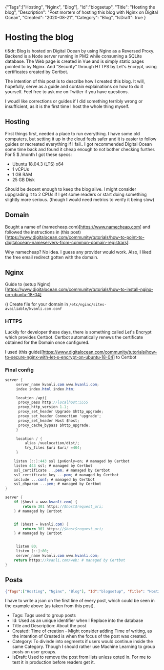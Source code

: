 {"Tags":["Hosting", "Nginx", "Blog"], "Id":"blogsetup", "Title": "Hosting the blog", "Description": "Post mortem of hosting this blog with Nginx on Digital Ocean", "Created": "2020-08-21", "Category": "Blog", "IsDraft": true }

# Hosting the blog

tl&dr: Blog is hosted on Digital Ocean by using Nginx as a Reversed Proxy. Backend is a Node server running in PM2 while consuming a SQLite database. The Web page is created in Vue and is simply static pages pointed to by Nginx. And "Security" through HTTPS by Let's Encrypt, using certificates created by Certbot.

The intention of this post is to describe how I created this blog. It will, hopefully, serve as a guide and contain explainations on how to do it yourself. Feel free to ask me on Twitter if you have questions.

I woudl like corrections or guides if I did something terribly wrong or insufficient, as it is the first time I host the whole thing myself.

## Hosting

First things first, needed a place to run everything. I have some old computers, but setting it up in the cloud feels safer and it is easier to follow guides or recreated everything if I fail.. I got recommended Digital Ocean some time back and found it cheap enough to not bother checking further. For 5 $ /month I got these specs:
- Ubuntu 18.04.3 (LTS) x64
- 1 vCPUs
- 1 GB RAM
- 25 GB Disk

Should be decent enough to keep the blog alive. I might consider uppgrading it to 2 CPUs if I get some readers or start doing something slightly more serious. (though I would need metrics to verify it being slow)

## Domain

Bought a name of (namecheap.com)[https://www.namecheap.com] and followed the instructions in (this post)[https://www.digitalocean.com/community/tutorials/how-to-point-to-digitalocean-nameservers-from-common-domain-registrars].

Why namecheap? No idea. I guess any provider would work. Also, I liked the free email redirect gotten with the domain. 

## Nginx

Guide to (setup Nginx)[https://www.digitalocean.com/community/tutorials/how-to-install-nginx-on-ubuntu-18-04]

()
Create file for your domain in `/etc/nginc/sites-availiable/kvanli.com.conf`

### HTTPS

Luckily for developer these days, there is something called Let's Encrypt which provides Certbot. Certbot automatically renews the certificate obtained for the Domain once configured. 

I used (this guide)[https://www.digitalocean.com/community/tutorials/how-to-secure-nginx-with-let-s-encrypt-on-ubuntu-18-04] to Certbot


### Final config

```C#
server {
     server_name kvanli.com www.kvanli.com;
     index index.html index.htm;

     location /api{
      proxy_pass http://localhost:5555
      proxy_http_version 1.1;
      proxy_set_header Upgrade $http_upgrade;
      proxy_set_header Connection 'upgrade';
      proxy_set_header Host $host;
      proxy_cache_bypass $http_upgrade;
     }

     location / {
         alias /vuelocation/dist/;
         try_files $uri $uri/ =404;
     }

    listen [::]:443 ssl ipv6only=on; # managed by Certbot
    listen 443 ssl; # managed by Certbot
    ssl_certificate ...pem; # managed by Certbot
    ssl_certificate_key ...pem; # managed by Certbot
    include ...conf; # managed by Certbot
    ssl_dhparam ...pem; # managed by Certbot
}

server {
    if ($host = www.kvanli.com) {
        return 301 https://$host$request_uri;
    } # managed by Certbot


    if ($host = kvanli.com) {
        return 301 https://$host$request_uri;
    } # managed by Certbot


     listen 80;
     listen [::]:80;
     server_name kvanli.com www.kvanli.com;
    return https://kvanli.com/web; # managed by Certbot
}
```


## Posts

```json
{"Tags":["Hosting", "Nginx", "Blog"], "Id":"blogsetup", "Title": "Hosting the blog", "Description": "Post mortem of hosting this blog with Nginx on Digital Ocean", "Created": "2020-08-21", "Category": "Blog", "IsDraft": true }
```
I have to write a json on the first line of every post, which could be seen in the example above (as taken from this post).
- Tags: Tags used to group posts
- Id: Used as an unique identifier when I Replace into the database
- Title and Description: About the post
- Created: Time of creation - Might consider adding Time of writing, as the intention of Created is when the focus of the post was created.
- Category: To divinde into segments if users would continue inside the same Category. Though I should rather use Machine Learning to group posts on user groups.
- IsDraft: Used to remove the post from lists unless opted in. For me to test it in production before readers get it.

